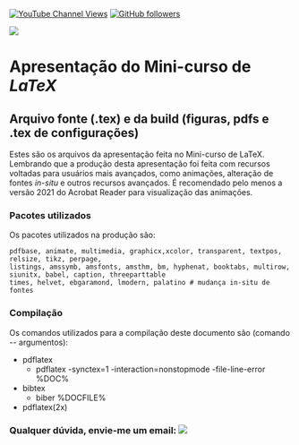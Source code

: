 [![YouTube Channel Views](https://img.shields.io/youtube/channel/views/UC7bMBdlD9U-qJD8q2tTgKVw?label=youtube&style=social)](https://www.youtube.com/channel/UC7bMBdlD9U-qJD8q2tTgKVw)  [![GitHub followers](https://img.shields.io/github/followers/omanuelcosta?style=social)](https://github.com/omanuelcosta/)   
<a href=https://github.com/omanuelcosta/Mini-curso_LaTeX>
  
 <a href=https://github.com/omanuelcosta/Mini-curso_LaTeX/archive/refs/heads/apresenta%C3%A7%C3%A3o.zip><img src="https://img.shields.io/github/downloads/omanuelcosta/Mini-curso_LaTeX/presentation/total?label=Download apresentação"></a>

#  Apresentação do Mini-curso de _LaTeX_

## Arquivo fonte (.tex) e da build (figuras, pdfs e .tex de configurações)

Estes são os arquivos da apresentação feita no Mini-curso de LaTeX. 
Lembrando que a produção desta apresentação foi feita com recursos voltadas para usuários mais avançados, como animações, alteração de fontes _in-situ_
e outros recursos avançados. É recomendado pelo menos a versão 2021 do Acrobat Reader para visualização das animações.

### Pacotes utilizados
Os pacotes utilizados na produção são:

```
pdfbase, animate, multimedia, graphicx,xcolor, transparent, textpos, relsize, tikz, perpage, 
listings, amssymb, amsfonts, amsthm, bm, hyphenat, booktabs, multirow, siunitx, babel, caption, threeparttable
times, helvet, ebgaramond, lmodern, palatino # mudança in-situ de fontes
```

### Compilação
Os comandos utilizados para a compilação deste documento são (comando -- argumentos):

- pdflatex 
  - pdflatex -synctex=1 -interaction=nonstopmode -file-line-error %DOC%
- bibtex 
  - biber %DOCFILE%
- pdflatex(2x)

### Qualquer dúvida, envie-me um email: <a href="mailto:omanuelcosta@protonmail.com?subject=Mini-curso de LaTeX"><img src="https://img.shields.io/badge/ProtonMail-8B89CC?style=for-the-badge&logo=protonmail&logoColor=white"/></a>
